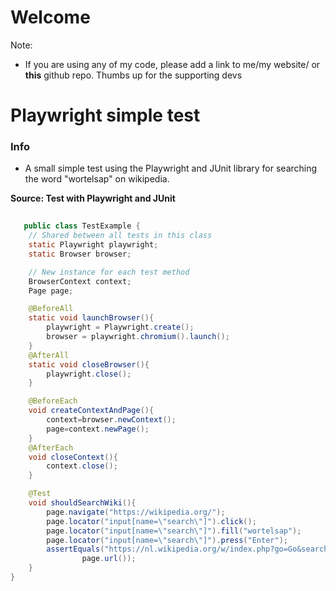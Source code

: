 # Welcome

Note:
- If you are using any of my code, please add a link to me/my website/ or **this** github repo. Thumbs up for the supporting devs 
# Playwright simple test

### Info
- A small simple test using the Playwright and JUnit library for searching the word "wortelsap" on wikipedia.

**Source: Test with Playwright and JUnit**
```java
   
   public class TestExample {
    // Shared between all tests in this class
    static Playwright playwright;
    static Browser browser;

    // New instance for each test method
    BrowserContext context;
    Page page;

    @BeforeAll
    static void launchBrowser(){
        playwright = Playwright.create();
        browser = playwright.chromium().launch();
    }
    @AfterAll
    static void closeBrowser(){
        playwright.close();
    }

    @BeforeEach
    void createContextAndPage(){
        context=browser.newContext();
        page=context.newPage();
    }
    @AfterEach
    void closeContext(){
        context.close();
    }

    @Test
    void shouldSearchWiki(){
        page.navigate("https://wikipedia.org/");
        page.locator("input[name=\"search\"]").click();
        page.locator("input[name=\"search\"]").fill("wortelsap");
        page.locator("input[name=\"search\"]").press("Enter");
        assertEquals("https://nl.wikipedia.org/w/index.php?go=Go&search=wortelsap&title=Speciaal:Zoeken&ns0=1",
                page.url());
    }
}
```